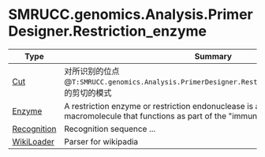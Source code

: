 ﻿
# SMRUCC.genomics.Analysis.PrimerDesigner.Restriction_enzyme

|Type|Summary|
|----|-------|
|[Cut](./Cut.md)|对所识别的位点@``T:SMRUCC.genomics.Analysis.PrimerDesigner.Restriction_enzyme.Recognition``的剪切的模式|
|[Enzyme](./Enzyme.md)|A restriction enzyme or restriction endonuclease is a special type of biological macromolecule that functions as part of the "immune system" in bacteria. ...|
|[Recognition](./Recognition.md)|Recognition sequence ...|
|[WikiLoader](./WikiLoader.md)|Parser for wikipadia|

